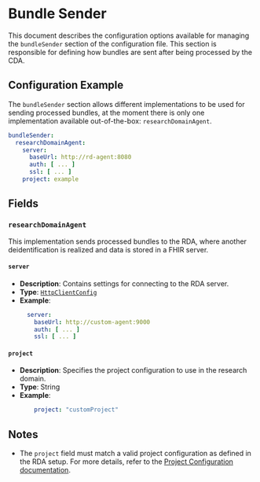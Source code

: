 # Bundle Sender <Badge type="tip" text="Clinical Domain Agent" /> <Badge type="warning" text="Since 5.0" />

This document describes the configuration options available for managing the `bundleSender` section
of the configuration file. This section is responsible for defining how bundles are sent after being
processed by the CDA.

## Configuration Example

The `bundleSender` section allows different implementations to be used for sending processed
bundles, at the moment there is only one implementation available out-of-the-box:
`researchDomainAgent`.

```yaml
bundleSender:
  researchDomainAgent:
    server:
      baseUrl: http://rd-agent:8080
      auth: [ ... ]
      ssl: [ ... ]
    project: example
```

## Fields

### `researchDomainAgent` <Badge type="warning" text="Since 5.0" />

This implementation sends processed bundles to the RDA, where another deidentification is realized
and data is stored in a FHIR server.

#### `server` <Badge type="warning" text="Since 5.0" />

* **Description**: Contains settings for connecting to the RDA server.
* **Type**: [`HttpClientConfig`](../types/HttpClientConfig)
* **Example**:
  ```yaml
    server:
      baseUrl: http://custom-agent:9000
      auth: [ ... ]
      ssl: [ ... ]
  ```

#### `project` <Badge type="warning" text="Since 5.0" />

* **Description**: Specifies the project configuration to use in the research domain.
* **Type**: String
* **Example**:
  ```yaml
      project: "customProject"
  ```

## Notes

* The `project` field must match a valid project configuration as defined in the RDA setup. For more
  details, refer to the [Project Configuration documentation](../rd-agent/project).
